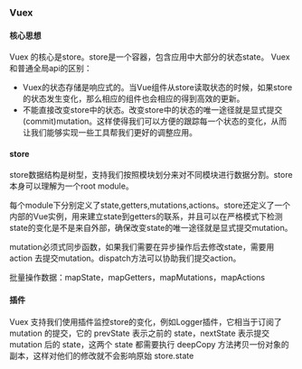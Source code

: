 ### Vuex

#### 核心思想

Vuex 的核心是store。store是一个容器，包含应用中大部分的状态state。 Vuex 和普通全局api的区别：
*  Vuex的状态存储是响应式的。当Vue组件从store读取状态的时候，如果store的状态发生变化，那么相应的组件也会相应的得到高效的更新。
* 不能直接改变store中的状态。改变store中的状态的唯一途径就是显式提交(commit)mutation。这样使得我们可以方便的跟踪每一个状态的变化，从而让我们能够实现一些工具帮我们更好的调整应用。

#### store
store数据结构是树型，支持我们按照模块划分来对不同模块进行数据分割。store本身可以理解为一个root module。

每个module下分别定义了state,getters,mutations,actions。store还定义了一个内部的Vue实例，用来建立state到getters的联系，并且可以在严格模式下检测state的变化是不是来自外部，确保改变state的唯一途径就是显式提交mutation。

mutation必须式同步函数，如果我们需要在异步操作后去修改state，需要用 action 去提交mutation。dispatch方法可以协助我们提交action。

批量操作数据：mapState，mapGetters，mapMutations，mapActions

#### 插件
Vuex 支持我们使用插件监控store的变化，例如Logger插件，它相当于订阅了 mutation 的提交，它的 prevState 表示之前的 state，nextState 表示提交 mutation 后的 state，这两个 state 都需要执行 deepCopy 方法拷贝一份对象的副本，这样对他们的修改就不会影响原始 store.state